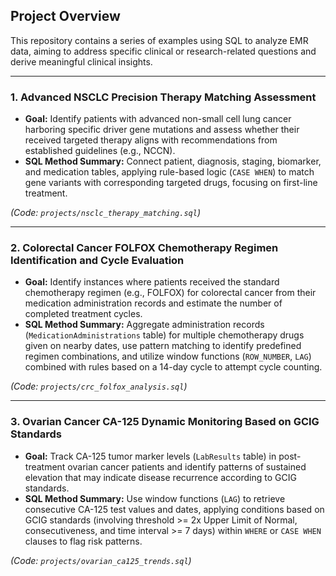## Project Overview

This repository contains a series of examples using SQL to analyze EMR data, aiming to address specific clinical or research-related questions and derive meaningful clinical insights.

---

### 1. Advanced NSCLC Precision Therapy Matching Assessment

*   **Goal:** Identify patients with advanced non-small cell lung cancer harboring specific driver gene mutations and assess whether their received targeted therapy aligns with recommendations from established guidelines (e.g., NCCN).
*   **SQL Method Summary:** Connect patient, diagnosis, staging, biomarker, and medication tables, applying rule-based logic (`CASE WHEN`) to match gene variants with corresponding targeted drugs, focusing on first-line treatment.

*(Code: `projects/nsclc_therapy_matching.sql`)*

---

### 2. Colorectal Cancer FOLFOX Chemotherapy Regimen Identification and Cycle Evaluation

*   **Goal:** Identify instances where patients received the standard chemotherapy regimen (e.g., FOLFOX) for colorectal cancer from their medication administration records and estimate the number of completed treatment cycles.
*   **SQL Method Summary:** Aggregate administration records (`MedicationAdministrations` table) for multiple chemotherapy drugs given on nearby dates, use pattern matching to identify predefined regimen combinations, and utilize window functions (`ROW_NUMBER`, `LAG`) combined with rules based on a 14-day cycle to attempt cycle counting.

*(Code: `projects/crc_folfox_analysis.sql`)*

---

### 3. Ovarian Cancer CA-125 Dynamic Monitoring Based on GCIG Standards

*   **Goal:** Track CA-125 tumor marker levels (`LabResults` table) in post-treatment ovarian cancer patients and identify patterns of sustained elevation that may indicate disease recurrence according to GCIG standards.
*   **SQL Method Summary:** Use window functions (`LAG`) to retrieve consecutive CA-125 test values and dates, applying conditions based on GCIG standards (involving threshold >= 2x Upper Limit of Normal, consecutiveness, and time interval >= 7 days) within `WHERE` or `CASE WHEN` clauses to flag risk patterns.

*(Code: `projects/ovarian_ca125_trends.sql`)*